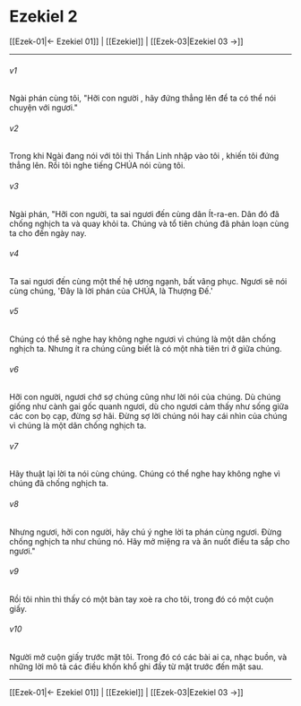 # Ezekiel 2

[[Ezek-01|← Ezekiel 01]] | [[Ezekiel]] | [[Ezek-03|Ezekiel 03 →]]
***



###### v1 
Ngài phán cùng tôi, "Hỡi con người , hãy đứng thẳng lên để ta có thể nói chuyện với ngươi." 

###### v2 
Trong khi Ngài đang nói với tôi thì Thần Linh nhập vào tôi , khiến tôi đứng thẳng lên. Rồi tôi nghe tiếng CHÚA nói cùng tôi. 

###### v3 
Ngài phán, "Hỡi con người, ta sai ngươi đến cùng dân Ít-ra-en. Dân đó đã chống nghịch ta và quay khỏi ta. Chúng và tổ tiên chúng đã phản loạn cùng ta cho đến ngày nay. 

###### v4 
Ta sai ngươi đến cùng một thế hệ ương ngạnh, bất vâng phục. Ngươi sẽ nói cùng chúng, 'Đây là lời phán của CHÚA, là Thượng Đế.' 

###### v5 
Chúng có thể sẽ nghe hay không nghe ngươi vì chúng là một dân chống nghịch ta. Nhưng ít ra chúng cũng biết là có một nhà tiên tri ở giữa chúng. 

###### v6 
Hỡi con người, ngươi chớ sợ chúng cũng như lời nói của chúng. Dù chúng giống như cành gai gốc quanh ngươi, dù cho ngươi cảm thấy như sống giữa các con bọ cạp, đừng sợ hãi. Đừng sợ lời chúng nói hay cái nhìn của chúng vì chúng là một dân chống nghịch ta. 

###### v7 
Hãy thuật lại lời ta nói cùng chúng. Chúng có thể nghe hay không nghe vì chúng đã chống nghịch ta. 

###### v8 
Nhưng ngươi, hỡi con người, hãy chú ý nghe lời ta phán cùng ngươi. Đừng chống nghịch ta như chúng nó. Hãy mở miệng ra và ăn nuốt điều ta sắp cho ngươi." 

###### v9 
Rồi tôi nhìn thì thấy có một bàn tay xoè ra cho tôi, trong đó có một cuộn giấy. 

###### v10 
Người mở cuộn giấy trước mặt tôi. Trong đó có các bài ai ca, nhạc buồn, và những lời mô tả các điều khốn khổ ghi đầy từ mặt trước đến mặt sau.

***
[[Ezek-01|← Ezekiel 01]] | [[Ezekiel]] | [[Ezek-03|Ezekiel 03 →]]
